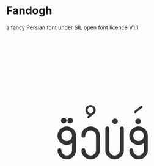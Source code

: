 # Fandogh
a fancy Persian font under SIL open font licence V1.1


<svg width="100%"
   xmlns:dc="http://purl.org/dc/elements/1.1/"
   xmlns:cc="http://creativecommons.org/ns#"
   xmlns:rdf="http://www.w3.org/1999/02/22-rdf-syntax-ns#"
   xmlns:svg="http://www.w3.org/2000/svg"
   xmlns="http://www.w3.org/2000/svg"
   xmlns:xlink="http://www.w3.org/1999/xlink"
   xmlns:sodipodi="http://sodipodi.sourceforge.net/DTD/sodipodi-0.dtd"
   xmlns:inkscape="http://www.inkscape.org/namespaces/inkscape"
   version="1.1"
   id="svg2"
   width="800"
   height="800"
   viewBox="0 0 800.00002 800.00001"
   sodipodi:docname="fandogh - Copy.svg"
   inkscape:version="0.92.1 r15371">
  <metadata
     id="metadata8">
    <rdf:RDF>
      <cc:Work
         rdf:about="">
        <dc:format>image/svg+xml</dc:format>
        <dc:type
           rdf:resource="http://purl.org/dc/dcmitype/StillImage" />
        <dc:title></dc:title>
      </cc:Work>
    </rdf:RDF>
  </metadata>
  <defs
     id="defs6">
    <g
       id="g4586">
      <symbol
         id="glyph0-0-2"
         overflow="visible"
         style="overflow:visible">
        <path
           id="path4529"
           d="m 2.390625,0 v -47.984375 h 19.125 V 0 Z M 4.78125,-2.390625 H 19.125 V -45.59375 H 4.78125 Z m 0,0"
           style="stroke:none"
           inkscape:connector-curvature="0" />
      </symbol>
      <symbol
         id="glyph0-1-3"
         overflow="visible"
         style="overflow:visible">
        <path
           id="path4532"
           d=""
           style="stroke:none"
           inkscape:connector-curvature="0" />
      </symbol>
      <symbol
         id="glyph0-2-8"
         overflow="visible"
         style="overflow:visible">
        <path
           id="path4535"
           d="m 6.21875,-49.15625 c 0,-0.375 0.15625,-0.6875 0.46875,-0.9375 L 14,-56.109375 c 0.226563,-0.1875 0.484375,-0.28125 0.765625,-0.28125 0.332031,0 0.617188,0.121094 0.859375,0.359375 0.25,0.230469 0.375,0.523437 0.375,0.875 0,0.375 -0.152344,0.6875 -0.453125,0.9375 l -7.3125,6.015625 c -0.242187,0.1875 -0.5,0.28125 -0.78125,0.28125 -0.324219,0 -0.609375,-0.113281 -0.859375,-0.34375 -0.25,-0.238281 -0.375,-0.535156 -0.375,-0.890625 z m 0,0"
           style="stroke:none"
           inkscape:connector-curvature="0" />
      </symbol>
      <symbol
         id="glyph0-3-3"
         overflow="visible"
         style="overflow:visible">
        <path
           id="path4538"
           d="M 21.484375,-3.203125 C 19.441406,-1.066406 16.894531,0 13.84375,0 10.800781,0 8.257813,-1.066406 6.21875,-3.203125 4.1875,-5.335938 3.171875,-7.820313 3.171875,-10.65625 c 0,-0.65625 0.207031,-1.203125 0.625,-1.640625 0.425781,-0.445313 0.96875,-0.671875 1.625,-0.671875 0.65625,0 1.195313,0.226562 1.625,0.671875 0.4375,0.4375 0.65625,0.984375 0.65625,1.640625 0,1.648437 0.582031,3.078125 1.75,4.296875 1.175781,1.21875 2.640625,1.828125 4.390625,1.828125 1.757813,0 3.222656,-0.609375 4.390625,-1.828125 C 19.410156,-7.578125 20,-9.007813 20,-10.65625 v -8.15625 c -1.875,1.335937 -3.921875,2 -6.140625,2 -2.9375,0 -5.453125,-1.050781 -7.546875,-3.15625 -2.09375,-2.113281 -3.140625,-4.632813 -3.140625,-7.5625 0,-2.925781 1.046875,-5.4375 3.140625,-7.53125 2.09375,-2.101563 4.601563,-3.15625 7.53125,-3.15625 2.9375,0 5.453125,1.054687 7.546875,3.15625 2.101563,2.09375 3.15625,4.605469 3.15625,7.53125 v 16.875 c 0,2.835937 -1.023437,5.320312 -3.0625,7.453125 z m -3.28125,-28.6875 c -1.1875,-1.195313 -2.640625,-1.796875 -4.359375,-1.796875 -1.710937,0 -3.164062,0.601562 -4.359375,1.796875 -1.1875,1.199219 -1.78125,2.652344 -1.78125,4.359375 0,1.710937 0.59375,3.167969 1.78125,4.375 1.195313,1.210937 2.648438,1.8125 4.359375,1.8125 1.71875,0 3.171875,-0.601563 4.359375,-1.8125 C 19.398438,-24.363281 20,-25.820313 20,-27.53125 c 0,-1.707031 -0.601562,-3.160156 -1.796875,-4.359375 z M 11.109375,-46.5 c 0.632813,-0.625 1.394531,-0.9375 2.28125,-0.9375 0.894531,0 1.648438,0.3125 2.265625,0.9375 0.625,0.617187 0.9375,1.371094 0.9375,2.265625 0,0.886719 -0.3125,1.648437 -0.9375,2.28125 C 15.039063,-41.316406 14.285156,-41 13.390625,-41 c -0.886719,0 -1.648437,-0.316406 -2.28125,-0.953125 -0.625,-0.632813 -0.9375,-1.394531 -0.9375,-2.28125 0,-0.894531 0.3125,-1.648438 0.9375,-2.265625 z m 0,0"
           style="stroke:none"
           inkscape:connector-curvature="0" />
      </symbol>
      <symbol
         id="glyph0-4-3"
         overflow="visible"
         style="overflow:visible">
        <path
           id="path4541"
           d="m 7.484375,-46.71875 c -0.324219,0 -0.617187,-0.113281 -0.875,-0.34375 -0.261719,-0.238281 -0.390625,-0.535156 -0.390625,-0.890625 0,-0.332031 0.140625,-0.625 0.421875,-0.875 l 1.96875,-1.625 c -1.28125,-0.320313 -2.339844,-1 -3.171875,-2.03125 -0.835937,-1.03125 -1.25,-2.273438 -1.25,-3.734375 0,-1.59375 0.566406,-2.960938 1.703125,-4.109375 1.132813,-1.144531 2.546875,-1.71875 4.234375,-1.71875 1.59375,0 2.96875,0.574219 4.125,1.71875 1.164063,1.148437 1.75,2.5625 1.75,4.25 0,1.761719 -0.714844,3.242187 -2.140625,4.4375 L 8.265625,-47 c -0.242187,0.1875 -0.5,0.28125 -0.78125,0.28125 z m 2.53125,-5.984375 c 0.988281,0 1.820313,-0.335938 2.5,-1.015625 0.675781,-0.675781 1.015625,-1.484375 1.015625,-2.421875 0,-0.988281 -0.339844,-1.816406 -1.015625,-2.484375 -0.679687,-0.664063 -1.484375,-1 -2.421875,-1 -0.992187,0 -1.8125,0.335937 -2.46875,1 -0.65625,0.667969 -0.984375,1.46875 -0.984375,2.40625 0,0.992187 0.328125,1.824219 0.984375,2.5 0.65625,0.679687 1.453125,1.015625 2.390625,1.015625 z m 0,0"
           style="stroke:none"
           inkscape:connector-curvature="0" />
      </symbol>
      <symbol
         id="glyph0-5-4"
         overflow="visible"
         style="overflow:visible">
        <path
           id="path4544"
           d="m 6.3125,-35.09375 c 2.09375,-2.101563 4.601563,-3.15625 7.53125,-3.15625 2.9375,0 5.453125,1.054687 7.546875,3.15625 2.101563,2.09375 3.15625,4.605469 3.15625,7.53125 v 16.875 c 0,2.929687 -1.054687,5.445312 -3.15625,7.546875 C 19.296875,-1.046875 16.78125,0 13.84375,0 10.914063,0 8.40625,-1.046875 6.3125,-3.140625 4.21875,-5.242188 3.171875,-7.757813 3.171875,-10.6875 c 0,-0.65625 0.207031,-1.207031 0.625,-1.65625 0.425781,-0.445313 0.96875,-0.671875 1.625,-0.671875 0.65625,0 1.195313,0.226562 1.625,0.671875 0.4375,0.449219 0.65625,1 0.65625,1.65625 0,1.710937 0.59375,3.164062 1.78125,4.359375 1.195313,1.199219 2.648438,1.796875 4.359375,1.796875 1.71875,0 3.171875,-0.597656 4.359375,-1.796875 C 19.398438,-7.523438 20,-8.976563 20,-10.6875 v -16.875 c 0,-1.707031 -0.601562,-3.160156 -1.796875,-4.359375 -1.1875,-1.195313 -2.640625,-1.796875 -4.359375,-1.796875 -1.710937,0 -3.164062,0.601562 -4.359375,1.796875 -1.1875,1.199219 -1.78125,2.652344 -1.78125,4.359375 0,0.65625 -0.21875,1.210937 -0.65625,1.65625 -0.429687,0.4375 -0.96875,0.65625 -1.625,0.65625 -0.65625,0 -1.199219,-0.21875 -1.625,-0.65625 -0.417969,-0.445313 -0.625,-1 -0.625,-1.65625 0,-2.925781 1.046875,-5.4375 3.140625,-7.53125 z m 0,0"
           style="stroke:none"
           inkscape:connector-curvature="0" />
      </symbol>
      <symbol
         id="glyph0-6-3"
         overflow="visible"
         style="overflow:visible">
        <path
           id="path4547"
           d="m 20,-36 c 0,-0.613281 0.222656,-1.140625 0.671875,-1.578125 C 21.117188,-38.023438 21.644531,-38.25 22.25,-38.25 c 0.632813,0 1.175781,0.21875 1.625,0.65625 0.445313,0.429687 0.671875,0.960937 0.671875,1.59375 v 25.3125 c 0,2.929687 -1.054687,5.445312 -3.15625,7.546875 C 19.296875,-1.046875 16.78125,0 13.84375,0 10.914063,0 8.40625,-1.046875 6.3125,-3.140625 4.21875,-5.242188 3.171875,-7.757813 3.171875,-10.6875 V -36 c 0,-0.613281 0.21875,-1.140625 0.65625,-1.578125 0.445313,-0.445313 0.976563,-0.671875 1.59375,-0.671875 0.625,0 1.160156,0.21875 1.609375,0.65625 0.445313,0.429687 0.671875,0.960937 0.671875,1.59375 v 25.3125 c 0,1.710937 0.59375,3.164062 1.78125,4.359375 1.195313,1.199219 2.648438,1.796875 4.359375,1.796875 1.71875,0 3.171875,-0.597656 4.359375,-1.796875 C 19.398438,-7.523438 20,-8.976563 20,-10.6875 Z m -7.890625,-10.5 c 0.632813,-0.625 1.394531,-0.9375 2.28125,-0.9375 0.894531,0 1.648438,0.3125 2.265625,0.9375 0.625,0.617187 0.9375,1.371094 0.9375,2.265625 0,0.886719 -0.3125,1.648437 -0.9375,2.28125 C 16.039063,-41.316406 15.285156,-41 14.390625,-41 c -0.886719,0 -1.648437,-0.316406 -2.28125,-0.953125 -0.625,-0.632813 -0.9375,-1.394531 -0.9375,-2.28125 0,-0.894531 0.3125,-1.648438 0.9375,-2.265625 z m 0,0"
           style="stroke:none"
           inkscape:connector-curvature="0" />
      </symbol>
      <symbol
         id="glyph0-7-2"
         overflow="visible"
         style="overflow:visible">
        <path
           id="path4550"
           d="M 21.484375,-3.203125 C 19.441406,-1.066406 16.894531,0 13.84375,0 10.800781,0 8.257813,-1.066406 6.21875,-3.203125 4.1875,-5.335938 3.171875,-7.820313 3.171875,-10.65625 c 0,-0.65625 0.207031,-1.203125 0.625,-1.640625 0.425781,-0.445313 0.96875,-0.671875 1.625,-0.671875 0.65625,0 1.195313,0.226562 1.625,0.671875 0.4375,0.4375 0.65625,0.984375 0.65625,1.640625 0,1.648437 0.582031,3.078125 1.75,4.296875 1.175781,1.21875 2.640625,1.828125 4.390625,1.828125 1.757813,0 3.222656,-0.609375 4.390625,-1.828125 C 19.410156,-7.578125 20,-9.007813 20,-10.65625 v -8.15625 c -1.875,1.335937 -3.921875,2 -6.140625,2 -2.9375,0 -5.453125,-1.050781 -7.546875,-3.15625 -2.09375,-2.113281 -3.140625,-4.632813 -3.140625,-7.5625 0,-2.925781 1.046875,-5.4375 3.140625,-7.53125 2.09375,-2.101563 4.601563,-3.15625 7.53125,-3.15625 2.9375,0 5.453125,1.054687 7.546875,3.15625 2.101563,2.09375 3.15625,4.605469 3.15625,7.53125 v 16.875 c 0,2.835937 -1.023437,5.320312 -3.0625,7.453125 z m -3.28125,-28.6875 c -1.1875,-1.195313 -2.640625,-1.796875 -4.359375,-1.796875 -1.710937,0 -3.164062,0.601562 -4.359375,1.796875 -1.1875,1.199219 -1.78125,2.652344 -1.78125,4.359375 0,1.710937 0.59375,3.167969 1.78125,4.375 1.195313,1.210937 2.648438,1.8125 4.359375,1.8125 1.71875,0 3.171875,-0.601563 4.359375,-1.8125 C 19.398438,-24.363281 20,-25.820313 20,-27.53125 c 0,-1.707031 -0.601562,-3.160156 -1.796875,-4.359375 z M 8.109375,-47.3125 c 0.632813,-0.625 1.394531,-0.9375 2.28125,-0.9375 0.894531,0 1.648438,0.3125 2.265625,0.9375 0.625,0.625 0.9375,1.386719 0.9375,2.28125 0,0.886719 -0.3125,1.648437 -0.9375,2.28125 -0.617187,0.625 -1.371094,0.9375 -2.265625,0.9375 -0.886719,0 -1.648437,-0.3125 -2.28125,-0.9375 -0.625,-0.632813 -0.9375,-1.394531 -0.9375,-2.28125 0,-0.894531 0.3125,-1.65625 0.9375,-2.28125 z m 7.453125,0 c 0.632813,-0.625 1.394531,-0.9375 2.28125,-0.9375 0.894531,0 1.648438,0.3125 2.265625,0.9375 0.625,0.625 0.9375,1.386719 0.9375,2.28125 0,0.886719 -0.3125,1.648437 -0.9375,2.28125 -0.617187,0.625 -1.371094,0.9375 -2.265625,0.9375 -0.886719,0 -1.648437,-0.3125 -2.28125,-0.9375 -0.625,-0.632813 -0.9375,-1.394531 -0.9375,-2.28125 0,-0.894531 0.3125,-1.65625 0.9375,-2.28125 z m 0,0"
           style="stroke:none"
           inkscape:connector-curvature="0" />
      </symbol>
      <symbol
         id="glyph0-8"
         overflow="visible"
         style="overflow:visible">
        <path
           id="path4553"
           d="m 14.671875,-9.953125 c 1.144531,-1.101563 2.523438,-1.65625 4.140625,-1.65625 1.613281,0 2.972656,0.554687 4.078125,1.65625 1.101563,1.105469 1.65625,2.464844 1.65625,4.078125 0,1.617187 -0.554687,2.996094 -1.65625,4.140625 -1.105469,1.136719 -2.464844,1.703125 -4.078125,1.703125 -1.617187,0 -2.996094,-0.566406 -4.140625,-1.703125 C 13.535156,-2.878906 12.96875,-4.257813 12.96875,-5.875 c 0,-1.613281 0.566406,-2.972656 1.703125,-4.078125 z M 4.875,-36.5625 c 1.132813,-1.101563 2.507813,-1.65625 4.125,-1.65625 1.613281,0 2.972656,0.554687 4.078125,1.65625 1.101563,1.105469 1.65625,2.464844 1.65625,4.078125 0,1.617187 -0.554687,2.992187 -1.65625,4.125 -1.105469,1.136719 -2.464844,1.703125 -4.078125,1.703125 -1.617187,0 -2.992187,-0.566406 -4.125,-1.703125 -1.136719,-1.132813 -1.703125,-2.507813 -1.703125,-4.125 0,-1.613281 0.566406,-2.972656 1.703125,-4.078125 z m 17.3125,10.65625 c 0.601563,0 1.132813,0.214844 1.59375,0.640625 0.457031,0.417969 0.6875,0.953125 0.6875,1.609375 0,0.886719 -0.375,1.542969 -1.125,1.96875 l -16.765625,9.703125 c -0.355469,0.210937 -0.730469,0.3125 -1.125,0.3125 -0.617187,0 -1.152344,-0.207031 -1.609375,-0.625 -0.449219,-0.425781 -0.671875,-0.96875 -0.671875,-1.625 0,-0.863281 0.375,-1.519531 1.125,-1.96875 L 21.0625,-25.59375 c 0.351563,-0.207031 0.726563,-0.3125 1.125,-0.3125 z m 0,0"
           style="stroke:none"
           inkscape:connector-curvature="0" />
      </symbol>
      <symbol
         id="glyph0-9"
         overflow="visible"
         style="overflow:visible">
        <path
           id="path4556"
           d="m 6.3125,-35.09375 c 2.09375,-2.101563 4.601563,-3.15625 7.53125,-3.15625 2.9375,0 5.453125,1.054687 7.546875,3.15625 2.101563,2.09375 3.15625,4.605469 3.15625,7.53125 V -2.25 c 0,0.636719 -0.226562,1.171875 -0.671875,1.609375 C 23.425781,-0.210938 22.882813,0 22.25,0 21.625,0 21.09375,-0.210938 20.65625,-0.640625 20.21875,-1.078125 20,-1.613281 20,-2.25 v -16.59375 c -1.824219,1.3125 -3.871094,1.96875 -6.140625,1.96875 -2.9375,0 -5.453125,-1.046875 -7.546875,-3.140625 -2.09375,-2.101563 -3.140625,-4.617188 -3.140625,-7.546875 0,-2.925781 1.046875,-5.4375 3.140625,-7.53125 z m 11.890625,3.171875 c -1.1875,-1.195313 -2.640625,-1.796875 -4.359375,-1.796875 -1.710937,0 -3.164062,0.601562 -4.359375,1.796875 -1.1875,1.199219 -1.78125,2.652344 -1.78125,4.359375 0,1.710937 0.59375,3.164062 1.78125,4.359375 1.195313,1.199219 2.648438,1.796875 4.359375,1.796875 1.71875,0 3.171875,-0.597656 4.359375,-1.796875 C 19.398438,-24.398438 20,-25.851563 20,-27.5625 c 0,-1.707031 -0.601562,-3.160156 -1.796875,-4.359375 z m 0,0"
           style="stroke:none"
           inkscape:connector-curvature="0" />
      </symbol>
      <symbol
         id="glyph0-10"
         overflow="visible"
         style="overflow:visible">
        <path
           id="path4559"
           d="m 23.875,-12.265625 c 0.445313,0.4375 0.671875,0.964844 0.671875,1.578125 0,0.605469 -0.226562,1.136719 -0.671875,1.59375 -0.449219,0.460937 -0.976562,0.6875 -1.578125,0.6875 h -16.875 c -0.617187,0 -1.148437,-0.226563 -1.59375,-0.6875 -0.4375,-0.457031 -0.65625,-0.988281 -0.65625,-1.59375 0,-0.613281 0.21875,-1.140625 0.65625,-1.578125 0.445313,-0.445313 0.976563,-0.671875 1.59375,-0.671875 h 16.875 c 0.601563,0 1.128906,0.226562 1.578125,0.671875 z M 6.3125,-35.0625 c 2.09375,-2.101563 4.601563,-3.15625 7.53125,-3.15625 2.9375,0 5.453125,1.054687 7.546875,3.15625 2.101563,2.09375 3.15625,4.605469 3.15625,7.53125 0,2.929687 -1.054687,5.445312 -3.15625,7.546875 -2.09375,2.09375 -4.609375,3.140625 -7.546875,3.140625 -2.929687,0 -5.4375,-1.046875 -7.53125,-3.140625 -2.09375,-2.101563 -3.140625,-4.617188 -3.140625,-7.546875 0,-2.925781 1.046875,-5.4375 3.140625,-7.53125 z m 11.890625,3.171875 c -1.1875,-1.195313 -2.640625,-1.796875 -4.359375,-1.796875 -1.710937,0 -3.164062,0.601562 -4.359375,1.796875 -1.1875,1.199219 -1.78125,2.652344 -1.78125,4.359375 0,1.710937 0.59375,3.164062 1.78125,4.359375 1.195313,1.199219 2.648438,1.796875 4.359375,1.796875 1.71875,0 3.171875,-0.597656 4.359375,-1.796875 C 19.398438,-24.367188 20,-25.820313 20,-27.53125 c 0,-1.707031 -0.601562,-3.160156 -1.796875,-4.359375 z M 23.875,-3.84375 c 0.445313,0.449219 0.671875,0.980469 0.671875,1.59375 0,0.605469 -0.226562,1.132812 -0.671875,1.578125 C 23.425781,-0.222656 22.898438,0 22.296875,0 h -16.875 C 4.804688,0 4.273438,-0.222656 3.828125,-0.671875 3.390625,-1.117188 3.171875,-1.644531 3.171875,-2.25 c 0,-0.613281 0.21875,-1.144531 0.65625,-1.59375 0.445313,-0.457031 0.976563,-0.6875 1.59375,-0.6875 h 16.875 c 0.601563,0 1.128906,0.230469 1.578125,0.6875 z m 0,0"
           style="stroke:none"
           inkscape:connector-curvature="0" />
      </symbol>
      <symbol
         id="glyph0-11"
         overflow="visible"
         style="overflow:visible">
        <path
           id="path4562"
           d="m 19.09375,-47.046875 c 0.632813,-0.625 1.394531,-0.9375 2.28125,-0.9375 0.894531,0 1.648438,0.3125 2.265625,0.9375 0.625,0.617187 0.9375,1.371094 0.9375,2.265625 0,0.886719 -0.3125,1.648437 -0.9375,2.28125 -0.617187,0.636719 -1.371094,0.953125 -2.265625,0.953125 -0.886719,0 -1.648437,-0.316406 -2.28125,-0.953125 -0.636719,-0.632813 -0.953125,-1.394531 -0.953125,-2.28125 0,-0.894531 0.316406,-1.648438 0.953125,-2.265625 z m -14.984375,0 c 0.632813,-0.625 1.394531,-0.9375 2.28125,-0.9375 0.894531,0 1.648438,0.3125 2.265625,0.9375 0.625,0.617187 0.9375,1.371094 0.9375,2.265625 0,0.886719 -0.3125,1.648437 -0.9375,2.28125 -0.617187,0.636719 -1.371094,0.953125 -2.265625,0.953125 -0.886719,0 -1.648437,-0.316406 -2.28125,-0.953125 -0.625,-0.632813 -0.9375,-1.394531 -0.9375,-2.28125 0,-0.894531 0.3125,-1.648438 0.9375,-2.265625 z m 7.484375,0 c 0.632813,-0.625 1.394531,-0.9375 2.28125,-0.9375 0.894531,0 1.65625,0.3125 2.28125,0.9375 0.625,0.617187 0.9375,1.371094 0.9375,2.265625 0,0.886719 -0.3125,1.648437 -0.9375,2.28125 -0.625,0.636719 -1.386719,0.953125 -2.28125,0.953125 -0.886719,0 -1.648437,-0.316406 -2.28125,-0.953125 -0.625,-0.632813 -0.9375,-1.394531 -0.9375,-2.28125 0,-0.894531 0.3125,-1.648438 0.9375,-2.265625 z M 20,-36 c 0,-0.613281 0.222656,-1.140625 0.671875,-1.578125 C 21.117188,-38.023438 21.644531,-38.25 22.25,-38.25 c 0.632813,0 1.175781,0.21875 1.625,0.65625 0.445313,0.429687 0.671875,0.960937 0.671875,1.59375 v 12.65625 c 0,1.78125 -0.636719,3.3125 -1.90625,4.59375 -1.261719,1.273437 -2.78125,1.90625 -4.5625,1.90625 -1.574219,0 -2.980469,-0.535156 -4.21875,-1.609375 -1.25,1.074219 -2.648437,1.609375 -4.1875,1.609375 -0.46875,0 -1.125,-0.113281 -1.96875,-0.34375 v 6.5 c 0,1.710937 0.59375,3.164062 1.78125,4.359375 1.195313,1.199219 2.648438,1.796875 4.359375,1.796875 1.71875,0 3.171875,-0.597656 4.359375,-1.796875 C 19.398438,-7.523438 20,-8.976563 20,-10.6875 c 0,-0.65625 0.207031,-1.207031 0.625,-1.65625 0.425781,-0.445313 0.96875,-0.671875 1.625,-0.671875 0.65625,0 1.203125,0.226562 1.640625,0.671875 0.4375,0.449219 0.65625,1 0.65625,1.65625 0,2.929687 -1.054687,5.445312 -3.15625,7.546875 C 19.296875,-1.046875 16.78125,0 13.84375,0 10.914063,0 8.40625,-1.046875 6.3125,-3.140625 4.21875,-5.242188 3.171875,-7.757813 3.171875,-10.6875 v -25.28125 c 0.019531,-0.601563 0.242188,-1.128906 0.671875,-1.578125 0.4375,-0.445313 0.957031,-0.671875 1.5625,-0.671875 0.613281,0 1.144531,0.226562 1.59375,0.671875 0.445313,0.449219 0.679688,0.976562 0.703125,1.578125 v 12.625 c 0,0.5625 0.1875,1.03125 0.5625,1.40625 0.375,0.375 0.84375,0.5625 1.40625,0.5625 0.5625,0 1.015625,-0.1875 1.359375,-0.5625 0.351563,-0.375 0.53125,-0.84375 0.53125,-1.40625 v -12.625 c 0.03125,-0.601563 0.265625,-1.128906 0.703125,-1.578125 0.445313,-0.445313 0.972656,-0.671875 1.578125,-0.671875 0.613281,0 1.132813,0.226562 1.5625,0.671875 0.4375,0.449219 0.671875,0.976562 0.703125,1.578125 v 12.625 c 0,0.5625 0.1875,1.03125 0.5625,1.40625 0.375,0.375 0.84375,0.5625 1.40625,0.5625 0.5625,0 1.019531,-0.1875 1.375,-0.5625 C 19.816406,-22.3125 20,-22.78125 20,-23.34375 Z m 0,0"
           style="stroke:none"
           inkscape:connector-curvature="0" />
      </symbol>
      <symbol
         id="glyph0-12"
         overflow="visible"
         style="overflow:visible">
        <path
           id="path4565"
           d="m 3.171875,-36 c 0,-0.613281 0.21875,-1.144531 0.65625,-1.59375 0.445313,-0.457031 0.976563,-0.6875 1.59375,-0.6875 0.625,0 1.160156,0.226562 1.609375,0.671875 0.445313,0.4375 0.671875,0.976562 0.671875,1.609375 v 33.75 c 0,0.636719 -0.226562,1.171875 -0.671875,1.609375 C 6.582031,-0.210938 6.039063,0 5.40625,0 4.78125,0 4.25,-0.210938 3.8125,-0.640625 3.382813,-1.078125 3.171875,-1.613281 3.171875,-2.25 Z m 0,0"
           style="stroke:none"
           inkscape:connector-curvature="0" />
      </symbol>
      <symbol
         id="glyph0-13"
         overflow="visible"
         style="overflow:visible">
        <path
           id="path4568"
           d="m 20.109375,-46.5 c 0.632813,-0.625 1.394531,-0.9375 2.28125,-0.9375 0.894531,0 1.648438,0.3125 2.265625,0.9375 0.625,0.617187 0.9375,1.371094 0.9375,2.265625 0,0.886719 -0.3125,1.648437 -0.9375,2.28125 C 24.039063,-41.316406 23.285156,-41 22.390625,-41 c -0.886719,0 -1.648437,-0.316406 -2.28125,-0.953125 -0.625,-0.632813 -0.9375,-1.394531 -0.9375,-2.28125 0,-0.894531 0.3125,-1.648438 0.9375,-2.265625 z M 20,-36 c 0,-0.613281 0.222656,-1.140625 0.671875,-1.578125 C 21.117188,-38.023438 21.644531,-38.25 22.25,-38.25 c 0.632813,0 1.175781,0.21875 1.625,0.65625 0.445313,0.429687 0.671875,0.960937 0.671875,1.59375 v 25.3125 c 0,2.929687 -1.054687,5.445312 -3.15625,7.546875 C 19.296875,-1.046875 16.78125,0 13.84375,0 10.914063,0 8.40625,-1.046875 6.3125,-3.140625 4.21875,-5.242188 3.171875,-7.757813 3.171875,-10.6875 c 0,-0.65625 0.207031,-1.207031 0.625,-1.65625 0.425781,-0.445313 0.96875,-0.671875 1.625,-0.671875 0.65625,0 1.195313,0.226562 1.625,0.671875 0.4375,0.449219 0.65625,1 0.65625,1.65625 0,1.710937 0.59375,3.164062 1.78125,4.359375 1.195313,1.199219 2.648438,1.796875 4.359375,1.796875 1.71875,0 3.171875,-0.597656 4.359375,-1.796875 C 19.398438,-7.523438 20,-8.976563 20,-10.6875 Z m 0,0"
           style="stroke:none"
           inkscape:connector-curvature="0" />
      </symbol>
      <symbol
         id="glyph0-14"
         overflow="visible"
         style="overflow:visible">
        <path
           id="path4571"
           d="m 20,-36 c 0,-0.613281 0.222656,-1.140625 0.671875,-1.578125 C 21.117188,-38.023438 21.644531,-38.25 22.25,-38.25 c 0.632813,0 1.175781,0.21875 1.625,0.65625 0.445313,0.429687 0.671875,0.960937 0.671875,1.59375 v 25.3125 c 0,2.929687 -1.054687,5.445312 -3.15625,7.546875 C 19.296875,-1.046875 16.78125,0 13.84375,0 10.914063,0 8.40625,-1.046875 6.3125,-3.140625 4.21875,-5.242188 3.171875,-7.757813 3.171875,-10.6875 c 0,-0.65625 0.207031,-1.207031 0.625,-1.65625 0.425781,-0.445313 0.96875,-0.671875 1.625,-0.671875 0.65625,0 1.195313,0.226562 1.625,0.671875 0.4375,0.449219 0.65625,1 0.65625,1.65625 0,1.710937 0.59375,3.164062 1.78125,4.359375 1.195313,1.199219 2.648438,1.796875 4.359375,1.796875 1.71875,0 3.171875,-0.597656 4.359375,-1.796875 C 19.398438,-7.523438 20,-8.976563 20,-10.6875 Z m 0,0"
           style="stroke:none"
           inkscape:connector-curvature="0" />
      </symbol>
      <symbol
         id="glyph0-15"
         overflow="visible"
         style="overflow:visible">
        <path
           id="path4574"
           d="m 3.171875,-36 c 0,-0.613281 0.21875,-1.144531 0.65625,-1.59375 0.445313,-0.457031 0.976563,-0.6875 1.59375,-0.6875 0.625,0 1.160156,0.226562 1.609375,0.671875 0.445313,0.4375 0.671875,0.976562 0.671875,1.609375 v 23.90625 c 0,0.636719 -0.226562,1.171875 -0.671875,1.609375 -0.449219,0.429687 -0.992187,0.640625 -1.625,0.640625 -0.625,0 -1.15625,-0.210938 -1.59375,-0.640625 -0.429687,-0.4375 -0.640625,-0.972656 -0.640625,-1.609375 z M 3.15625,-5.5 c 0.632813,-0.625 1.394531,-0.9375 2.28125,-0.9375 0.894531,0 1.65625,0.3125 2.28125,0.9375 0.625,0.617187 0.9375,1.371094 0.9375,2.265625 0,0.886719 -0.3125,1.648437 -0.9375,2.28125 C 7.09375,-0.316406 6.332031,0 5.4375,0 4.550781,0 3.789063,-0.316406 3.15625,-0.953125 c -0.625,-0.632813 -0.9375,-1.394531 -0.9375,-2.28125 0,-0.894531 0.3125,-1.648438 0.9375,-2.265625 z m 0,0"
           style="stroke:none"
           inkscape:connector-curvature="0" />
      </symbol>
      <symbol
         id="glyph0-16"
         overflow="visible"
         style="overflow:visible">
        <path
           id="path4577"
           d="m 13.890625,-38.25 c 2.945313,0 5.460938,1.058594 7.546875,3.171875 2.09375,2.105469 3.140625,4.632812 3.140625,7.578125 0,0.636719 -0.21875,1.171875 -0.65625,1.609375 -0.429687,0.429687 -0.960937,0.640625 -1.59375,0.640625 -0.636719,0 -1.179687,-0.210938 -1.625,-0.640625 -0.4375,-0.4375 -0.65625,-0.972656 -0.65625,-1.609375 0,-1.726563 -0.601562,-3.195313 -1.796875,-4.40625 -1.199219,-1.207031 -2.652344,-1.8125 -4.359375,-1.8125 -1.710937,0 -3.167969,0.605469 -4.375,1.8125 -1.210937,1.210937 -1.8125,2.667969 -1.8125,4.375 0,0.824219 0.0625,1.542969 0.1875,2.15625 0.132813,0.605469 0.414063,1.214844 0.84375,1.828125 0.4375,0.605469 0.773438,1.042969 1.015625,1.3125 0.25,0.273437 0.75,0.78125 1.5,1.53125 0.675781,0.679687 1.238281,1.28125 1.6875,1.8125 0.445313,0.523437 0.953125,1.210937 1.515625,2.0625 0.5625,0.855469 0.984375,1.808594 1.265625,2.859375 0.28125,1.042969 0.421875,2.148437 0.421875,3.3125 0,0.636719 -0.21875,1.179687 -0.65625,1.625 -0.429687,0.4375 -0.960937,0.65625 -1.59375,0.65625 -0.636719,0 -1.179687,-0.21875 -1.625,-0.65625 -0.4375,-0.445313 -0.65625,-0.988281 -0.65625,-1.625 0,-0.675781 -0.07422,-1.300781 -0.21875,-1.875 C 11.253906,-13.101563 11.125,-13.566406 11,-13.921875 c -0.117187,-0.351563 -0.390625,-0.789063 -0.828125,-1.3125 C 9.742188,-15.765625 9.445313,-16.113281 9.28125,-16.28125 9.113281,-16.445313 8.703125,-16.859375 8.046875,-17.515625 7.347656,-18.210938 6.78125,-18.8125 6.34375,-19.3125 5.914063,-19.820313 5.421875,-20.507813 4.859375,-21.375 4.296875,-22.238281 3.875,-23.1875 3.59375,-24.21875 3.3125,-25.25 3.171875,-26.351563 3.171875,-27.53125 c 0,-2.925781 1.050781,-5.441406 3.15625,-7.546875 2.113281,-2.113281 4.632813,-3.171875 7.5625,-3.171875 z m -2.4375,32.75 c 0.632813,-0.625 1.394531,-0.9375 2.28125,-0.9375 0.894531,0 1.65625,0.3125 2.28125,0.9375 0.625,0.617187 0.9375,1.371094 0.9375,2.265625 0,0.886719 -0.3125,1.648437 -0.9375,2.28125 C 15.390625,-0.316406 14.628906,0 13.734375,0 c -0.886719,0 -1.648437,-0.316406 -2.28125,-0.953125 -0.625,-0.632813 -0.9375,-1.394531 -0.9375,-2.28125 0,-0.894531 0.3125,-1.648438 0.9375,-2.265625 z m 0,0"
           style="stroke:none"
           inkscape:connector-curvature="0" />
      </symbol>
      <symbol
         id="glyph1-0-8"
         overflow="visible"
         style="overflow:visible">
        <path
           id="path4580"
           d="M 34.390625,-45.5 V 0 H 1.546875 v -45.5 z m -3.0625,42.65625 V -42.640625 H 4.53125 V -2.84375 Z M 26.96875,-30.0625 c 0,1.386719 -0.210937,2.621094 -0.625,3.703125 -0.40625,1.074219 -0.980469,1.980469 -1.71875,2.71875 -0.742187,0.742187 -1.617187,1.324219 -2.625,1.75 -1,0.417969 -2.101562,0.65625 -3.296875,0.71875 l -0.171875,5.34375 c 0,0.242187 -0.179687,0.40625 -0.53125,0.5 -0.355469,0.09375 -0.835937,0.140625 -1.4375,0.140625 -0.355469,0 -0.652344,-0.0078 -0.890625,-0.03125 C 15.441406,-15.25 15.25,-15.285156 15.09375,-15.328125 14.945313,-15.378906 14.835938,-15.4375 14.765625,-15.5 c -0.07422,-0.07031 -0.109375,-0.179688 -0.109375,-0.328125 l -0.171875,-6.46875 c -0.04297,-0.695313 0.09766,-1.1875 0.421875,-1.46875 0.332031,-0.28125 0.78125,-0.421875 1.34375,-0.421875 h 0.625 c 1.050781,0 1.925781,-0.144531 2.625,-0.4375 0.707031,-0.289063 1.28125,-0.679688 1.71875,-1.171875 0.4375,-0.5 0.75,-1.09375 0.9375,-1.78125 0.1875,-0.695313 0.28125,-1.429688 0.28125,-2.203125 0,-1.707031 -0.492187,-3.066406 -1.46875,-4.078125 C 20,-34.867188 18.445313,-35.375 16.3125,-35.375 c -0.867187,0 -1.652344,0.08984 -2.359375,0.265625 -0.699219,0.179687 -1.320312,0.382812 -1.859375,0.609375 -0.542969,0.21875 -0.984375,0.421875 -1.328125,0.609375 -0.335937,0.1875 -0.585937,0.28125 -0.75,0.28125 -0.0625,0 -0.136719,-0.01953 -0.21875,-0.0625 C 9.710938,-33.722656 9.632813,-33.8125 9.5625,-33.9375 9.488281,-34.070313 9.4375,-34.25 9.40625,-34.46875 9.375,-34.695313 9.359375,-35 9.359375,-35.375 c 0,-0.394531 0.023438,-0.71875 0.078125,-0.96875 0.0625,-0.257813 0.1875,-0.484375 0.375,-0.671875 0.164063,-0.164063 0.484375,-0.351563 0.953125,-0.5625 0.46875,-0.21875 1.019531,-0.425781 1.65625,-0.625 0.644531,-0.195313 1.351563,-0.363281 2.125,-0.5 0.78125,-0.144531 1.566406,-0.21875 2.359375,-0.21875 1.757813,0 3.269531,0.234375 4.53125,0.703125 1.269531,0.46875 2.304688,1.105469 3.109375,1.90625 0.8125,0.792969 1.414063,1.730469 1.8125,2.8125 0.40625,1.074219 0.609375,2.21875 0.609375,3.4375 z m -7.671875,20.46875 c 0,0.492187 -0.04297,0.902344 -0.125,1.234375 -0.07422,0.324219 -0.214844,0.589844 -0.421875,0.796875 -0.199219,0.210937 -0.46875,0.359375 -0.8125,0.453125 -0.335937,0.09375 -0.746094,0.140625 -1.234375,0.140625 -0.523437,0 -0.953125,-0.046875 -1.296875,-0.140625 C 15.070313,-7.203125 14.800781,-7.351563 14.59375,-7.5625 14.382813,-7.769531 14.234375,-8.035156 14.140625,-8.359375 14.046875,-8.691406 14,-9.101563 14,-9.59375 c 0,-0.5 0.04687,-0.914063 0.140625,-1.25 0.09375,-0.34375 0.242188,-0.617188 0.453125,-0.828125 0.207031,-0.207031 0.476563,-0.359375 0.8125,-0.453125 0.34375,-0.09375 0.773438,-0.140625 1.296875,-0.140625 0.488281,0 0.898438,0.04687 1.234375,0.140625 0.34375,0.09375 0.613281,0.246094 0.8125,0.453125 0.207031,0.210937 0.347656,0.484375 0.421875,0.828125 0.08203,0.335937 0.125,0.75 0.125,1.25 z M 0,13.953125 Z m 0,0"
           style="stroke:none"
           inkscape:connector-curvature="0" />
      </symbol>
      <symbol
         id="glyph1-1-1"
         overflow="visible"
         style="overflow:visible">
        <path
           id="path4583"
           d=""
           style="stroke:none"
           inkscape:connector-curvature="0" />
      </symbol>
    </g>
    <clipPath
       clipPathUnits="userSpaceOnUse"
       id="clipPath5137">
      <rect
         style="color:#000000;clip-rule:nonzero;display:inline;overflow:visible;visibility:visible;opacity:1;isolation:auto;mix-blend-mode:normal;color-interpolation:sRGB;color-interpolation-filters:linearRGB;solid-color:#000000;solid-opacity:1;vector-effect:none;fill:#e6e6e6;fill-opacity:1;fill-rule:nonzero;stroke:none;stroke-width:7;stroke-linecap:round;stroke-linejoin:round;stroke-miterlimit:4;stroke-dasharray:none;stroke-dashoffset:0;stroke-opacity:1;paint-order:stroke markers fill;color-rendering:auto;image-rendering:auto;shape-rendering:auto;text-rendering:auto;enable-background:accumulate"
         id="rect5139"
         width="966.68109"
         height="527.06976"
         x="-62.495003"
         y="-59.258278"
         rx="0.71714842"
         ry="0.9716059" />
    </clipPath>
  </defs>
  <sodipodi:namedview
     pagecolor="#ffffff"
     bordercolor="#666666"
     borderopacity="1"
     objecttolerance="10"
     gridtolerance="10"
     guidetolerance="10"
     inkscape:pageopacity="0"
     inkscape:pageshadow="2"
     inkscape:window-width="1920"
     inkscape:window-height="1001"
     id="namedview4"
     showgrid="false"
     fit-margin-top="0"
     fit-margin-left="0"
     fit-margin-right="0"
     fit-margin-bottom="0"
     inkscape:zoom="0.73799999"
     inkscape:cx="363.21303"
     inkscape:cy="343.88733"
     inkscape:window-x="-9"
     inkscape:window-y="-9"
     inkscape:window-maximized="1"
     inkscape:current-layer="svg2" />
  <use
     style="fill:#000000;fill-opacity:1"
     id="use4590"
     y="142.94"
     x="333.91"
     xlink:href="#glyph0-1-3"
     width="100%"
     height="100%"
     transform="matrix(1.3333333,0,0,1.3333333,230.92099,1046.9695)" />
  <use
     style="fill:#000000;fill-opacity:1"
     id="use4602"
     y="142.94"
     x="278.45001"
     xlink:href="#glyph0-1-3"
     width="100%"
     height="100%"
     transform="matrix(1.3333333,0,0,1.3333333,230.92099,1046.9695)" />
  <use
     style="fill:#000000;fill-opacity:1"
     id="use4622"
     y="142.94"
     x="208.37"
     xlink:href="#glyph1-1-1"
     width="100%"
     height="100%"
     transform="matrix(1.3333333,0,0,1.3333333,230.92099,1046.9695)" />
  <use
     style="fill:#000000;fill-opacity:1"
     id="use4638"
     y="250.85001"
     x="369.42999"
     xlink:href="#glyph0-1-3"
     width="100%"
     height="100%"
     transform="matrix(1.3333333,0,0,1.3333333,230.92099,1046.9695)" />
  <use
     style="fill:#000000;fill-opacity:1"
     id="use4646"
     y="250.85001"
     x="243.25999"
     xlink:href="#glyph0-1-3"
     width="100%"
     height="100%"
     transform="matrix(1.3333333,0,0,1.3333333,230.92099,1046.9695)" />
  <path
     id="path5077"
     d=""
     style="fill:#e6e6e6;fill-opacity:1;stroke:none;stroke-width:1.33333337"
     inkscape:connector-curvature="0" />
  <path
     id="path5065"
     d=""
     style="fill:#e6e6e6;fill-opacity:1;stroke:none;stroke-width:1.33333337"
     inkscape:connector-curvature="0" />
  <path
     id="path5045"
     d=""
     style="fill:#e6e6e6;fill-opacity:1;stroke:none;stroke-width:1.33333337"
     inkscape:connector-curvature="0" />
  <g
     id="g4604"
     transform="matrix(2.1136095,0,0,2.1136095,-842.76642,-186.77622)"
     style="stroke-width:0.4731243;fill:#333333">
    <path
       inkscape:connector-curvature="0"
       style="fill:#333333;fill-opacity:1;stroke:none;stroke-width:0.63083243"
       d="m 649.84262,237.8033 c 0,-0.63608 0.26504,-1.16614 0.7951,-1.59019 l 12.40352,-10.20376 c 0.3843,-0.31804 0.8216,-0.47705 1.29866,-0.47705 0.5632,0 1.04688,0.2054 1.45768,0.60957 0.42405,0.39092 0.63608,0.88786 0.63608,1.48418 0,0.63608 -0.25841,1.16615 -0.76859,1.5902 L 653.26154,239.42 c -0.4108,0.31804 -0.8481,0.47706 -1.32516,0.47706 -0.54994,0 -1.03363,-0.19215 -1.45768,-0.58307 -0.42405,-0.40418 -0.63608,-0.90774 -0.63608,-1.51069 z m 0,0"
       id="path5073" />
    <path
       inkscape:connector-curvature="0"
       style="fill:#333333;fill-opacity:1;stroke:none;stroke-width:0.63083243"
       d="m 671.46188,325.72307 c -3.4653,3.62432 -7.78533,5.43317 -12.96009,5.43317 -5.16151,0 -9.47491,-1.80885 -12.93359,-5.43317 -3.44542,-3.61769 -5.16813,-7.83171 -5.16813,-12.64205 0,-1.11313 0.35117,-2.04075 1.06013,-2.78284 0.72221,-0.75534 1.6432,-1.13964 2.75634,-1.13964 1.11313,0 2.0275,0.3843 2.75634,1.13964 0.74209,0.74209 1.11313,1.66971 1.11313,2.78284 0,2.79609 0.98725,5.22114 2.96837,7.2884 1.99437,2.06725 4.47905,3.10088 7.44741,3.10088 2.98162,0 5.4663,-1.03363 7.44741,-3.10088 1.99437,-2.06726 2.99487,-4.49231 2.99487,-7.2884 v -13.83469 c -3.18039,2.26602 -6.65231,3.39241 -10.41578,3.39241 -4.98261,0 -9.24963,-1.78234 -12.80107,-5.35366 -3.55143,-3.58456 -5.32715,-7.85821 -5.32715,-12.82757 0,-4.96273 1.77572,-9.22313 5.32715,-12.77457 3.55144,-3.56468 7.80521,-5.35365 12.77457,-5.35365 4.98261,0 9.24964,1.78897 12.80107,5.35365 3.56469,3.55144 5.35366,7.81184 5.35366,12.77457 v 28.62351 c 0,4.81034 -1.73596,9.02436 -5.19464,12.64205 z M 665.8962,277.0631 c -2.01425,-2.0275 -4.47905,-3.04787 -7.39441,-3.04787 -2.9021,0 -5.36691,1.02037 -7.39441,3.04787 -2.01424,2.03413 -3.02137,4.49893 -3.02137,7.39441 0,2.90211 1.00713,5.37354 3.02137,7.42091 2.0275,2.054 4.49231,3.07438 7.39441,3.07438 2.91536,0 5.38016,-1.02038 7.39441,-3.07438 2.0275,-2.04737 3.04787,-4.5188 3.04787,-7.42091 0,-2.89548 -1.02037,-5.36028 -3.04787,-7.39441 z m -12.03248,-24.78054 c 1.07338,-1.06013 2.36542,-1.59019 3.86948,-1.59019 1.51731,0 2.79609,0.53006 3.84297,1.59019 1.06013,1.04688 1.59019,2.32566 1.59019,3.84297 0,1.50406 -0.53006,2.7961 -1.59019,3.86948 -1.04688,1.08001 -2.32566,1.6167 -3.84297,1.6167 -1.50406,0 -2.7961,-0.53669 -3.86948,-1.6167 -1.06013,-1.07338 -1.59019,-2.36542 -1.59019,-3.86948 0,-1.51731 0.53006,-2.79609 1.59019,-3.84297 z m 0,0"
       id="path5069" />
    <path
       inkscape:connector-curvature="0"
       style="fill:#333333;fill-opacity:1;stroke:none;stroke-width:0.63083243"
       d="m 559.74959,250.07962 c -0.54995,0 -1.04688,-0.19215 -1.48418,-0.58307 -0.44393,-0.40418 -0.66259,-0.90774 -0.66259,-1.51069 0,-0.56319 0.23853,-1.06013 0.71559,-1.48418 l 3.33941,-2.75634 c -2.17327,-0.54332 -3.96886,-1.69621 -5.38016,-3.44542 -1.41792,-1.74922 -2.12026,-3.85623 -2.12026,-6.33428 0,-2.70333 0.96074,-5.02237 2.88886,-6.97035 1.92148,-1.94137 4.32003,-2.91536 7.18238,-2.91536 2.70333,0 5.03561,0.97399 6.99686,2.91536 1.97449,1.94798 2.96836,4.34653 2.96836,7.20888 0,2.98824 -1.21252,5.49942 -3.63095,7.52692 l -9.48816,7.87147 c -0.4108,0.31804 -0.8481,0.47706 -1.32516,0.47706 z m 4.29352,-10.15075 c 1.67633,0 3.08763,-0.56982 4.24052,-1.72271 1.14627,-1.14626 1.72272,-2.51781 1.72272,-4.108 0,-1.67633 -0.57645,-3.08101 -1.72272,-4.21402 -1.15289,-1.12639 -2.5178,-1.69621 -4.108,-1.69621 -1.68296,0 -3.07438,0.56982 -4.18751,1.69621 -1.11314,1.13301 -1.66971,2.49131 -1.66971,4.0815 0,1.68296 0.55657,3.09426 1.66971,4.24052 1.11313,1.15289 2.4648,1.72271 4.05499,1.72271 z m 0,0"
       id="path5061" />
    <path
       inkscape:connector-curvature="0"
       style="fill:#333333;fill-opacity:1;stroke:none;stroke-width:0.63083243"
       d="m 551.65548,271.62994 c 3.55144,-3.56469 7.80521,-5.35366 12.77457,-5.35366 4.98261,0 9.24964,1.78897 12.80107,5.35366 3.56469,3.55143 5.35366,7.81183 5.35366,12.77456 v 28.62352 c 0,4.96935 -1.78897,9.23638 -5.35366,12.80107 -3.55143,3.55143 -7.81846,5.32715 -12.80107,5.32715 -4.96936,0 -9.22313,-1.77572 -12.77457,-5.32715 -3.55143,-3.56469 -5.32715,-7.83172 -5.32715,-12.80107 0,-1.11314 0.35117,-2.04738 1.06013,-2.80935 0.72221,-0.75534 1.6432,-1.13964 2.75634,-1.13964 1.11313,0 2.0275,0.3843 2.75634,1.13964 0.74209,0.76197 1.11313,1.69621 1.11313,2.80935 0,2.9021 1.00713,5.3669 3.02137,7.3944 2.0275,2.03413 4.49231,3.04788 7.39441,3.04788 2.91536,0 5.38016,-1.01375 7.39441,-3.04788 2.0275,-2.0275 3.04787,-4.4923 3.04787,-7.3944 V 284.4045 c 0,-2.89548 -1.02037,-5.36028 -3.04787,-7.3944 -2.01425,-2.0275 -4.47905,-3.04788 -7.39441,-3.04788 -2.9021,0 -5.36691,1.02038 -7.39441,3.04788 -2.01424,2.03412 -3.02137,4.49892 -3.02137,7.3944 0,1.11314 -0.37104,2.05401 -1.11313,2.80935 -0.72884,0.74209 -1.64321,1.11314 -2.75634,1.11314 -1.11314,0 -2.03413,-0.37105 -2.75634,-1.11314 -0.70896,-0.75534 -1.06013,-1.69621 -1.06013,-2.80935 0,-4.96273 1.77572,-9.22313 5.32715,-12.77456 z m 0,0"
       id="path5057" />
    <path
       inkscape:connector-curvature="0"
       style="fill:#333333;fill-opacity:1;stroke:none;stroke-width:0.63083243"
       d="m 621.89122,270.09275 c 0,-1.04025 0.37767,-1.93474 1.13964,-2.67683 0.75535,-0.75534 1.64983,-1.13964 2.67683,-1.13964 1.07338,0 1.99437,0.37105 2.75634,1.11314 0.75534,0.72884 1.13964,1.62995 1.13964,2.70333 v 42.93527 c 0,4.96935 -1.78897,9.23638 -5.35366,12.80107 -3.55143,3.55143 -7.81846,5.32715 -12.80107,5.32715 -4.96936,0 -9.22313,-1.77572 -12.77457,-5.32715 -3.55143,-3.56469 -5.32715,-7.83172 -5.32715,-12.80107 v -42.93527 c 0,-1.04025 0.37105,-1.93474 1.11314,-2.67683 0.75534,-0.75534 1.65645,-1.13964 2.70333,-1.13964 1.06013,0 1.96786,0.37105 2.72983,1.11314 0.75535,0.72884 1.13964,1.62995 1.13964,2.70333 v 42.93527 c 0,2.9021 1.00713,5.3669 3.02137,7.3944 2.0275,2.03413 4.49231,3.04788 7.39441,3.04788 2.91536,0 5.38016,-1.01375 7.39441,-3.04788 2.0275,-2.0275 3.04787,-4.4923 3.04787,-7.3944 z m -13.38414,-17.81019 c 1.07338,-1.06013 2.36541,-1.59019 3.86947,-1.59019 1.51732,0 2.7961,0.53006 3.84298,1.59019 1.06013,1.04688 1.59019,2.32566 1.59019,3.84297 0,1.50406 -0.53006,2.7961 -1.59019,3.86948 -1.04688,1.08001 -2.32566,1.6167 -3.84298,1.6167 -1.50406,0 -2.79609,-0.53669 -3.86947,-1.6167 -1.06013,-1.07338 -1.5902,-2.36542 -1.5902,-3.86948 0,-1.51731 0.53007,-2.79609 1.5902,-3.84297 z m 0,0"
       id="path5053" />
    <path
       inkscape:connector-curvature="0"
       style="fill:#333333;fill-opacity:1;stroke:none;stroke-width:0.63083243"
       d="m 530.37128,325.72307 c -3.4653,3.62432 -7.78533,5.43317 -12.96009,5.43317 -5.16151,0 -9.47491,-1.80885 -12.93359,-5.43317 -3.44542,-3.61769 -5.16813,-7.83171 -5.16813,-12.64205 0,-1.11313 0.35117,-2.04075 1.06013,-2.78284 0.72221,-0.75534 1.6432,-1.13964 2.75634,-1.13964 1.11313,0 2.0275,0.3843 2.75634,1.13964 0.74209,0.74209 1.11313,1.66971 1.11313,2.78284 0,2.79609 0.98725,5.22114 2.96837,7.2884 1.99437,2.06725 4.47905,3.10088 7.44741,3.10088 2.98162,0 5.4663,-1.03363 7.44741,-3.10088 1.99437,-2.06726 2.99487,-4.49231 2.99487,-7.2884 v -13.83469 c -3.18039,2.26602 -6.65231,3.39241 -10.41578,3.39241 -4.98261,0 -9.24963,-1.78234 -12.80107,-5.35366 -3.55143,-3.58456 -5.32715,-7.85821 -5.32715,-12.82757 0,-4.96273 1.77572,-9.22313 5.32715,-12.77457 3.55144,-3.56468 7.80521,-5.35365 12.77457,-5.35365 4.98261,0 9.24964,1.78897 12.80107,5.35365 3.56469,3.55144 5.35366,7.81184 5.35366,12.77457 v 28.62351 c 0,4.81034 -1.73596,9.02436 -5.19464,12.64205 z M 524.8056,277.0631 c -2.01425,-2.0275 -4.47905,-3.04787 -7.39441,-3.04787 -2.9021,0 -5.36691,1.02037 -7.39441,3.04787 -2.01424,2.03413 -3.02137,4.49893 -3.02137,7.39441 0,2.90211 1.00713,5.37354 3.02137,7.42091 2.0275,2.054 4.49231,3.07438 7.39441,3.07438 2.91536,0 5.38016,-1.02038 7.39441,-3.07438 2.0275,-2.04737 3.04787,-4.5188 3.04787,-7.42091 0,-2.89548 -1.02037,-5.36028 -3.04787,-7.39441 z m -17.1211,-26.15871 c 1.07338,-1.06013 2.36541,-1.59019 3.86947,-1.59019 1.51731,0 2.7961,0.53006 3.84297,1.59019 1.06013,1.06013 1.5902,2.35217 1.5902,3.86948 0,1.50406 -0.53007,2.79609 -1.5902,3.86947 -1.04687,1.06013 -2.32566,1.5902 -3.84297,1.5902 -1.50406,0 -2.79609,-0.53007 -3.86947,-1.5902 -1.06013,-1.07338 -1.5902,-2.36541 -1.5902,-3.86947 0,-1.51731 0.53007,-2.80935 1.5902,-3.86948 z m 12.64205,0 c 1.07338,-1.06013 2.36541,-1.59019 3.86947,-1.59019 1.51731,0 2.7961,0.53006 3.84297,1.59019 1.06013,1.06013 1.5902,2.35217 1.5902,3.86948 0,1.50406 -0.53007,2.79609 -1.5902,3.86947 -1.04687,1.06013 -2.32566,1.5902 -3.84297,1.5902 -1.50406,0 -2.79609,-0.53007 -3.86947,-1.5902 -1.06013,-1.07338 -1.5902,-2.36541 -1.5902,-3.86947 0,-1.51731 0.53007,-2.80935 1.5902,-3.86948 z m 0,0"
       id="path5049" />
  </g>
  <use
     style="fill:#000000;fill-opacity:1"
     id="use4672"
     y="250.85001"
     x="111.98"
     xlink:href="#glyph0-1-3"
     width="100%"
     height="100%"
     transform="matrix(1.3333333,0,0,1.3333333,230.92099,1046.9695)" />
</svg>
